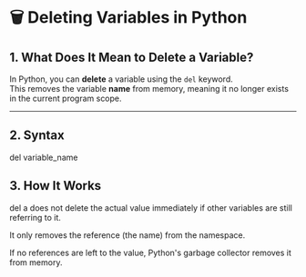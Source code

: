 # 🗑 Deleting Variables in Python

## 1. What Does It Mean to Delete a Variable?

In Python, you can **delete** a variable using the `del` keyword.  
This removes the variable **name** from memory, meaning it no longer exists in the current program scope.

---

## 2. Syntax

del variable_name

## 3. How It Works

del a does not delete the actual value immediately if other variables are still referring to it.

It only removes the reference (the name) from the namespace.

If no references are left to the value, Python's garbage collector removes it from memory.

